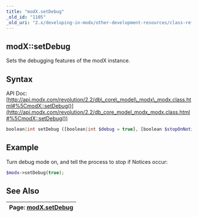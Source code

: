 ```yaml
---
title: "modX.setDebug"
_old_id: "1105"
_old_uri: "2.x/developing-in-modx/other-development-resources/class-reference/modx/modx.setdebug"
---
```


## modX::setDebug

Sets the debugging features of the modX instance.

## Syntax

API Doc: [http://api.modx.com/revolution/2.2/db\_core\_model\_modx\_modx.class.html#%5CmodX::setDebug()](http://api.modx.com/revolution/2.2/db_core_model_modx_modx.class.html#%5CmodX::setDebug())

``` php 
boolean|int setDebug ([boolean|int $debug = true], [boolean $stopOnNotice = false])
```

## Example

Turn debug mode on, and tell the process to stop if Notices occur:

``` php 
$modx->setDebug(true);
```

## See Also

| Page: [modX.setDebug](extending-modx/modx-class/reference/modx.setdebug) |
|--------------------------------------------------------------------------------------------------------------------------|